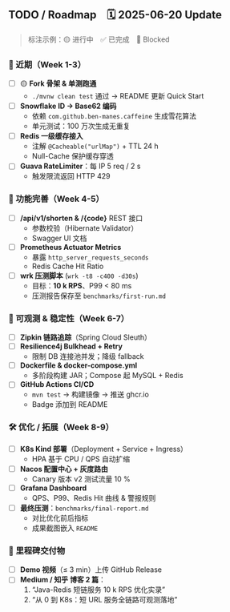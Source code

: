 ## TODO / Roadmap 🗓 2025-06-20 Update
> 标注示例：🟡 进行中 ✅ 已完成 🚧 Blocked

### 🥇 近期（Week 1-3）
- [ ] 🟡 **Fork 骨架 & 单测跑通**
    - `./mvnw clean test` 通过 → README 更新 Quick Start
- [ ] **Snowflake ID → Base62 编码**
    - 依赖  `com.github.ben-manes.caffeine` 生成雪花算法
    - 单元测试：100 万次生成无重复
- [ ] **Redis 一级缓存接入**
    - 注解 `@Cacheable("urlMap")` + TTL 24 h
    - Null-Cache 保护缓存穿透
- [ ] **Guava RateLimiter**：每 IP 5 req / 2 s
    - 触发限流返回 HTTP 429

### 🥈 功能完善（Week 4-5）
- [ ] **/api/v1/shorten & /{code}** REST 接口
    - 参数校验（Hibernate Validator）
    - Swagger UI 文档
- [ ] **Prometheus Actuator Metrics**
    - 暴露 `http_server_requests_seconds`
    - Redis Cache Hit Ratio
- [ ] **wrk 压测脚本** (`wrk -t8 -c400 -d30s`)
    - 目标：**10 k RPS**、P99 < 80 ms
    - 压测报告保存至 `benchmarks/first-run.md`

### 🥉 可观测 & 稳定性（Week 6-7）
- [ ] **Zipkin 链路追踪**（Spring Cloud Sleuth）
- [ ] **Resilience4j Bulkhead + Retry**
    - 限制 DB 连接池并发；降级 fallback
- [ ] **Dockerfile & docker-compose.yml**
    - 多阶段构建 JAR；Compose 起 MySQL + Redis
- [ ] **GitHub Actions CI/CD**
    - `mvn test` → 构建镜像 → 推送 ghcr.io
    - Badge 添加到 README

### 🛠 优化 / 拓展（Week 8-9）
- [ ] **K8s Kind 部署**（Deployment + Service + Ingress）
    - HPA 基于 CPU / QPS 自动扩缩
- [ ] **Nacos 配置中心 + 灰度路由**
    - Canary 版本 v2 测试流量 10 %
- [ ] **Grafana Dashboard**
    - QPS、P99、Redis Hit 曲线 & 警报规则
- [ ] **最终压测**：`benchmarks/final-report.md`
    - 对比优化前后指标
    - 成果截图嵌入 `README`

### 🚀 里程碑交付物
- [ ] **Demo 视频**（≤ 3 min）上传 GitHub Release
- [ ] **Medium / 知乎 博客 2 篇**：
    1. “Java-Redis 短链服务 10 k RPS 优化实录”
    2. “从 0 到 K8s：短 URL 服务全链路可观测落地”  